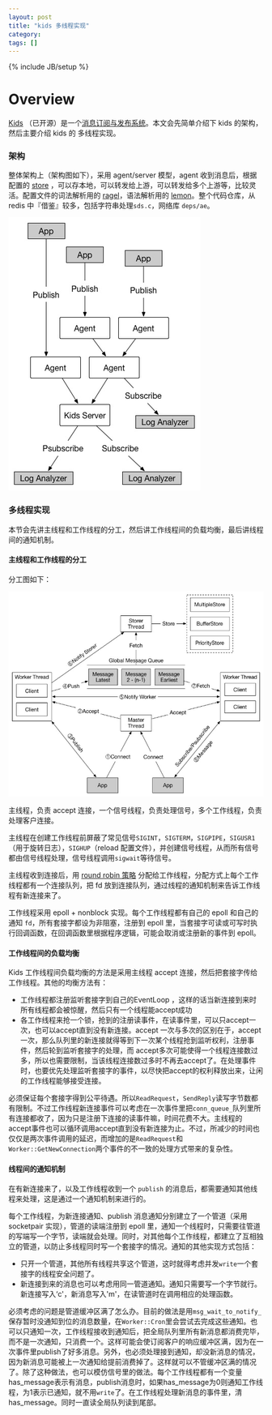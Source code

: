 ```yaml
---
layout: post
title: "kids 多线程实现"
category:
tags: []
---
```

{% include JB/setup %}

# Overview


[Kids](https://github.com/zhihu/kids) （已开源）是一个[消息订阅与发布系统](https://zh.wikipedia.org/zh-hans/%E5%8F%91%E5%B8%83/%E8%AE%A2%E9%98%85)。本文会先简单介绍下 kids 的架构，然后主要介绍 kids 的 多线程实现。

### 架构

整体架构上（架构图如下），采用 agent/server 模型，agent 收到消息后，根据配置的 [store](https://github.com/zhihu/kids/blob/master/doc/store.md) ，可以存本地，可以转发给上游，可以转发给多个上游等，比较灵活。配置文件的词法解析用的 [ragel](http://www.colm.net/open-source/ragel/)，语法解析用的 [lemon](http://www.hwaci.com/sw/lemon/)。整个代码仓库，从 redis 中『借鉴』较多，包括字符串处理`sds.c`，网络库 `deps/ae`。

![image](/assets/img/kids/arch.jpg)

### 多线程实现

本节会先讲主线程和工作线程的分工，然后讲工作线程间的负载均衡，最后讲线程间的通知机制。

#### 主线程和工作线程的分工

分工图如下：

![image](/assets/img/kids/thread.jpg)

主线程，负责 accept 连接，一个信号线程，负责处理信号，多个工作线程，负责处理客户连接。

主线程在创建工作线程前屏蔽了常见信号`SIGINT`，`SIGTERM`，`SIGPIPE`，`SIGUSR1`（用于旋转日志），`SIGHUP`（reload 配置文件），并创建信号线程，从而所有信号都由信号线程处理，信号线程调用`sigwait`等待信号。

主线程收到连接后，用 [round robin 策略](https://github.com/zhihu/kids/blob/master/src/master.cc#L162) 分配给工作线程，分配方式上每个工作线程都有一个连接队列，把 fd 放到连接队列，通过线程的通知机制来告诉工作线程有新连接来了。

工作线程采用 epoll + nonblock 实现。每个工作线程都有自己的 epoll 和自己的通知 `fd`，所有套接字都设为非阻塞，注册到 epoll 里，当套接字可读或可写时执行回调函数，在回调函数里根据程序逻辑，可能会取消或注册新的事件到 epoll。

#### 工作线程间的负载均衡

Kids 工作线程间负载均衡的方法是采用主线程 accept 连接，然后把套接字传给工作线程。其他的均衡方法有：

* 工作线程都注册监听套接字到自己的EventLoop ，这样的话当新连接到来时所有线程都会被惊醒，然后只有一个线程能accept成功
* 各工作线程来抢一个锁，抢到的注册读事件，在读事件里，可以只accept一次，也可以accept直到没有新连接。accept 一次与多次的区别在于，accept一次，那么队列里的新连接就得等到下一次某个线程抢到监听权利，注册事件，然后轮到监听套接字的处理，而 accept多次可能使得一个线程连接数过多，所以也需要限制，当该线程连接数过多时不再去accept了。在处理事件时，也要优先处理监听套接字的事件，以尽快把accept的权利释放出来，让闲的工作线程能够接受连接。

必须保证每个套接字得到公平待遇。所以`ReadRequest`，`SendReply`读写字节数都有限制。不过工作线程新连接事件可以考虑在一次事件里把`conn_queue_`队列里所有连接都收了，因为只是注册下连接的读事件嘛，时间花费不大。主线程的accept事件也可以循环调用accept直到没有新连接为止。不过，所减少的时间也仅仅是两次事件调用的延迟，而增加的是`ReadRequest`和`Worker::GetNewConnection`两个事件的不一致的处理方式带来的复杂性。

#### 线程间的通知机制

在有新连接来了，以及工作线程收到一个 `publish` 的消息后，都需要通知其他线程来处理，这是通过一个通知机制来进行的。

每个工作线程，为新连接通知、publish 消息通知分别建立了一个管道（采用 socketpair 实现），管道的读端注册到 epoll 里，通知一个线程时，只需要往管道的写端写一个字节，读端就会处理。同时，对其他每个工作线程，都建立了互相独立的管道，以防止多线程同时写一个套接字的情况。通知的其他实现方式包括：

* 只开一个管道，其他所有线程共享这个管道，这时就得考虑并发`write`一个套接字的线程安全问题了。
* 新连接到来的消息也可以考虑用同一管道通知。通知只需要写一个字节就行。新连接写入‘c'，新消息写入'm'，在读管道时在调用相应的处理函数。

必须考虑的问题是管道缓冲区满了怎么办。目前的做法是用`msg_wait_to_notify_`保存暂时没通知到位的消息数量，在`Worker::Cron`里会尝试去完成这些通知。也可以只通知一次，工作线程接收到通知后，把全局队列里所有新消息都消费完毕，而不是一次通知，只消费一个。这样可能会使订阅客户的响应缓冲区满，因为在一次事件里publish了好多消息。另外，也必须处理接到通知，却没新消息的情况，因为新消息可能被上一次通知给提前消费掉了。这样就可以不管缓冲区满的情况了。除了这种做法，也可以模仿信号里的做法。每个工作线程都有一个变量has\_message表示有消息，publish消息时，如果has\_message为0则通知工作线程，为1表示已通知，就不用`write`了。在工作线程处理新消息的事件里，清has\_message。同时一直读全局队列读到尾部。

